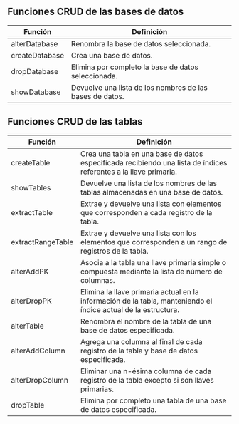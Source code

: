 Funciones CRUD de las bases de datos
-------------------------
Función |  Definición 
------------ | -------------
alterDatabase | Renombra la base de datos seleccionada.
createDatabase | Crea una base de datos.
dropDatabase | Elimina por completo la base de datos seleccionada.
showDatabase | Devuelve una lista de los nombres de las bases de datos.

Funciones CRUD de las tablas
-------------------------
Función |  Definición 
------------ | -------------
createTable | Crea una tabla en una base de datos especificada recibiendo una lista de índices referentes a la llave primaria.
showTables | Devuelve una lista de los nombres de las tablas almacenadas en una base de datos.
extractTable | Extrae y devuelve una lista con elementos que corresponden a cada registro de la tabla.
extractRangeTable | Extrae y devuelve una lista con los elementos que corresponden a un rango de registros de la tabla. 
alterAddPK | Asocia a la tabla una llave primaria simple o compuesta mediante la lista de número de columnas.
alterDropPK | Elimina la llave primaria actual en la información de la tabla, manteniendo el índice actual de la estructura.
alterTable | Renombra el nombre de la tabla de una base de datos especificada.
alterAddColumn | Agrega una columna al final de cada registro de la tabla y base de datos especificada.
alterDropColumn | Eliminar una n-ésima columna de cada registro de la tabla excepto si son llaves primarias.
dropTable | Elimina por completo una tabla de una base de datos especificada.
